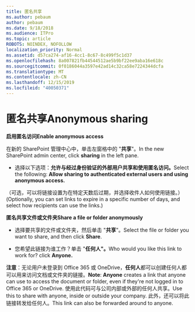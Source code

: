 ```yaml
---
title: 匿名共享
ms.author: pebaum
author: pebaum
ms.date: 9/18/2018
ms.audience: ITPro
ms.topic: article
ROBOTS: NOINDEX, NOFOLLOW
localization_priority: Normal
ms.assetid: d57ca274-af16-4cc1-8c67-8c499f5c1d37
ms.openlocfilehash: 8a007821fb44544512ae5b9bf22ee9aba16e618c
ms.sourcegitcommit: 0f0186044a3597e42ad14c32ca58e7224344dcfa
ms.translationtype: MT
ms.contentlocale: zh-CN
ms.lasthandoff: 12/15/2019
ms.locfileid: "40050371"
---
```

# <a name="anonymous-sharing"></a><span data-ttu-id="26fc7-102">匿名共享</span><span class="sxs-lookup"><span data-stu-id="26fc7-102">Anonymous sharing</span></span>

 <span data-ttu-id="26fc7-103">**启用匿名访问**</span><span class="sxs-lookup"><span data-stu-id="26fc7-103">**Enable anonymous access**</span></span>
  
<span data-ttu-id="26fc7-104">在新的 SharePoint 管理中心中，单击左窗格中的 "**共享**"。</span><span class="sxs-lookup"><span data-stu-id="26fc7-104">In the new SharePoint admin center, click **sharing** in the left pane.</span></span> 
  
- <span data-ttu-id="26fc7-105">选择以下选项：**允许与经过身份验证的外部用户共享和使用匿名访问。**</span><span class="sxs-lookup"><span data-stu-id="26fc7-105">Select the following: **Allow sharing to authenticated external users and using anonymous access.**</span></span>
  
<span data-ttu-id="26fc7-106">（可选，可以将链接设置为在特定天数后过期，并选择收件人如何使用链接。）</span><span class="sxs-lookup"><span data-stu-id="26fc7-106">(Optionally, you can set links to expire in a specific number of days, and select how recipients can use the links.)</span></span>
    
 <span data-ttu-id="26fc7-107">**匿名共享文件或文件夹**</span><span class="sxs-lookup"><span data-stu-id="26fc7-107">**Share a file or folder anonymously**</span></span>
  
- <span data-ttu-id="26fc7-108">选择要共享的文件或文件夹，然后单击 "**共享**"。</span><span class="sxs-lookup"><span data-stu-id="26fc7-108">Select the file or folder you want to share, and then click **Share**.</span></span> 
    
- <span data-ttu-id="26fc7-109">您希望此链接为谁工作？单击 "**任何人"。**</span><span class="sxs-lookup"><span data-stu-id="26fc7-109">Who would you like this link to work for? click **Anyone.**</span></span>
  
 <span data-ttu-id="26fc7-110">**注意**：无论用户未登录到 Office 365 或 OneDrive，**任何人**都可以创建任何人都可以用来访问文档或文件夹的链接。</span><span class="sxs-lookup"><span data-stu-id="26fc7-110">**Note**: **Anyone** creates a link that anyone can use to access the document or folder, even if they're not logged in to Office 365 or OneDrive.</span></span> <span data-ttu-id="26fc7-111">使用此代码可与公司内部或外部的任何人共享。</span><span class="sxs-lookup"><span data-stu-id="26fc7-111">Use this to share with anyone, inside or outside your company.</span></span> <span data-ttu-id="26fc7-112">此外，还可以将此链接转发给任何人。</span><span class="sxs-lookup"><span data-stu-id="26fc7-112">This link can also be forwarded around to anyone.</span></span> 
    

